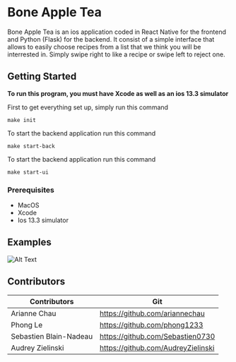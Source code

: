 # Bone Apple Tea

Bone Apple Tea is an ios application coded in React Native for the frontend and Python (Flask) for the backend. It consist of a simple interface that allows to easily choose recipes from a list that we think you will be interrested in. Simply swipe right to like a recipe or swipe left to reject one.

## Getting Started

__To run this program, you must have Xcode as well as an ios 13.3 simulator__

First to get everything set up, simply run this command
```
make init
```

To start the backend application run this command
```
make start-back
```
To start the backend application run this command
```
make start-ui
```


### Prerequisites

* MacOS
* Xcode
* Ios 13.3 simulator

##  Examples

![Alt Text](`./Documentation/example1.gif`)

## Contributors

| Contributors           | Git                                |
|------------------------|------------------------------------|
| Arianne Chau           | https://github.com/ariannechau     |
| Phong Le               | https://github.com/phong1233       |
| Sebastien Blain-Nadeau | https://github.com/Sebastien0730   |
| Audrey Zielinski       | https://github.com/AudreyZielinski |